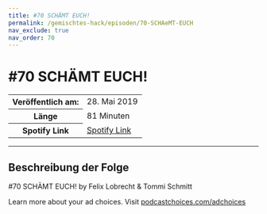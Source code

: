 ```yaml
---
title: #70 SCHÄMT EUCH!
permalink: /gemischtes-hack/episoden/70-SCHAeMT-EUCH
nav_exclude: true
nav_order: 70
---
```


# #70 SCHÄMT EUCH!
<table class="resp-table dcf-table dcf-table-responsive dcf-table-bordered dcf-table-striped dcf-w-100%">
                    <tbody>
                        <tr>
                            <th scope="row">Veröffentlich am:</th>
                            <td data-label="Veröffentlich am:">28. Mai 2019</td>
                        </tr>
                        <tr>
                            <th scope="row">Länge </th>
                            <td data-label="Länge ">81 Minuten</td>
                        </tr><tr>
                                <th scope="row">Spotify Link</th>
                                <td data-label="Spotify Link"><a href="https://open.spotify.com/episode/2T7CMKjCXDyYSgwIPtcu0E">Spotify Link</a></td>
                            </tr></tbody>
                </table>

***

## Beschreibung der Folge

<div>
<p>#70 SCHÄMT EUCH! by Felix Lobrecht &amp; Tommi Schmitt</p><p> </p><p>Learn more about your ad choices. Visit <a href="https://podcastchoices.com/adchoices">podcastchoices.com/adchoices</a></p>  
</div>

